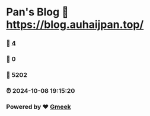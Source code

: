 # Pan's Blog :link: https://blog.auhaijpan.top/ 
### :page_facing_up: [4](https://blog.auhaijpan.top//tag.html) 
### :speech_balloon: 0 
### :hibiscus: 5202 
### :alarm_clock: 2024-10-08 19:15:20 
### Powered by :heart: [Gmeek](https://github.com/Meekdai/Gmeek)
